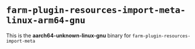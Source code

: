 # `farm-plugin-resources-import-meta-linux-arm64-gnu`

This is the **aarch64-unknown-linux-gnu** binary for `farm-plugin-resources-import-meta`
